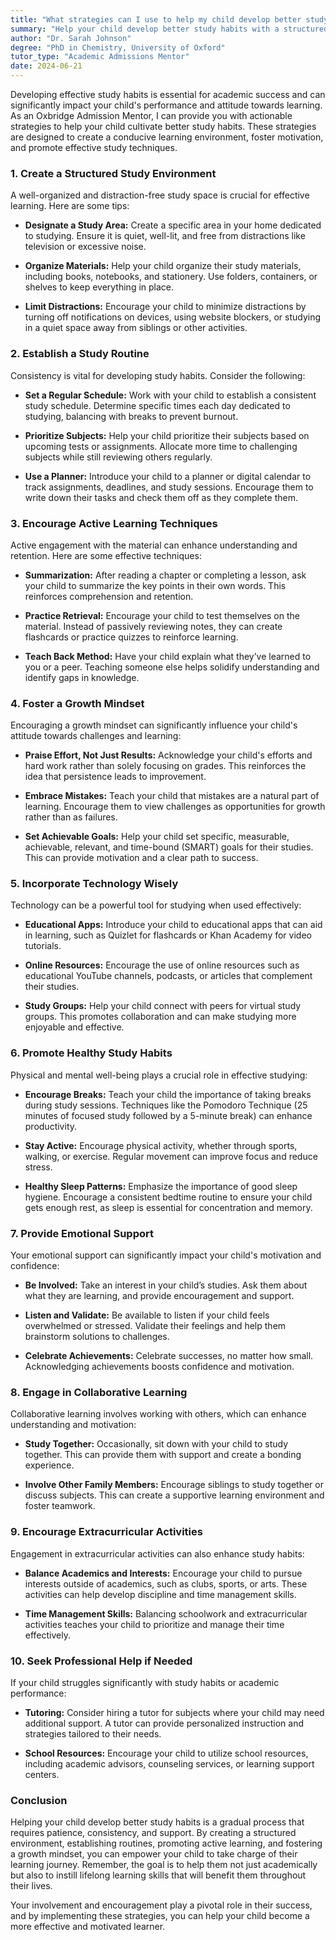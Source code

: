```yaml
---
title: "What strategies can I use to help my child develop better study habits?"
summary: "Help your child develop better study habits with a structured environment, motivation strategies, and effective study techniques for academic success."
author: "Dr. Sarah Johnson"
degree: "PhD in Chemistry, University of Oxford"
tutor_type: "Academic Admissions Mentor"
date: 2024-06-21
---
```


Developing effective study habits is essential for academic success and can significantly impact your child's performance and attitude towards learning. As an Oxbridge Admission Mentor, I can provide you with actionable strategies to help your child cultivate better study habits. These strategies are designed to create a conducive learning environment, foster motivation, and promote effective study techniques. 

### 1. Create a Structured Study Environment
A well-organized and distraction-free study space is crucial for effective learning. Here are some tips:

- **Designate a Study Area:** Create a specific area in your home dedicated to studying. Ensure it is quiet, well-lit, and free from distractions like television or excessive noise.

- **Organize Materials:** Help your child organize their study materials, including books, notebooks, and stationery. Use folders, containers, or shelves to keep everything in place. 

- **Limit Distractions:** Encourage your child to minimize distractions by turning off notifications on devices, using website blockers, or studying in a quiet space away from siblings or other activities.

### 2. Establish a Study Routine
Consistency is vital for developing study habits. Consider the following:

- **Set a Regular Schedule:** Work with your child to establish a consistent study schedule. Determine specific times each day dedicated to studying, balancing with breaks to prevent burnout.

- **Prioritize Subjects:** Help your child prioritize their subjects based on upcoming tests or assignments. Allocate more time to challenging subjects while still reviewing others regularly.

- **Use a Planner:** Introduce your child to a planner or digital calendar to track assignments, deadlines, and study sessions. Encourage them to write down their tasks and check them off as they complete them.

### 3. Encourage Active Learning Techniques
Active engagement with the material can enhance understanding and retention. Here are some effective techniques:

- **Summarization:** After reading a chapter or completing a lesson, ask your child to summarize the key points in their own words. This reinforces comprehension and retention.

- **Practice Retrieval:** Encourage your child to test themselves on the material. Instead of passively reviewing notes, they can create flashcards or practice quizzes to reinforce learning.

- **Teach Back Method:** Have your child explain what they’ve learned to you or a peer. Teaching someone else helps solidify understanding and identify gaps in knowledge.

### 4. Foster a Growth Mindset
Encouraging a growth mindset can significantly influence your child's attitude towards challenges and learning:

- **Praise Effort, Not Just Results:** Acknowledge your child's efforts and hard work rather than solely focusing on grades. This reinforces the idea that persistence leads to improvement.

- **Embrace Mistakes:** Teach your child that mistakes are a natural part of learning. Encourage them to view challenges as opportunities for growth rather than as failures.

- **Set Achievable Goals:** Help your child set specific, measurable, achievable, relevant, and time-bound (SMART) goals for their studies. This can provide motivation and a clear path to success.

### 5. Incorporate Technology Wisely
Technology can be a powerful tool for studying when used effectively:

- **Educational Apps:** Introduce your child to educational apps that can aid in learning, such as Quizlet for flashcards or Khan Academy for video tutorials.

- **Online Resources:** Encourage the use of online resources such as educational YouTube channels, podcasts, or articles that complement their studies.

- **Study Groups:** Help your child connect with peers for virtual study groups. This promotes collaboration and can make studying more enjoyable and effective.

### 6. Promote Healthy Study Habits
Physical and mental well-being plays a crucial role in effective studying:

- **Encourage Breaks:** Teach your child the importance of taking breaks during study sessions. Techniques like the Pomodoro Technique (25 minutes of focused study followed by a 5-minute break) can enhance productivity.

- **Stay Active:** Encourage physical activity, whether through sports, walking, or exercise. Regular movement can improve focus and reduce stress.

- **Healthy Sleep Patterns:** Emphasize the importance of good sleep hygiene. Encourage a consistent bedtime routine to ensure your child gets enough rest, as sleep is essential for concentration and memory.

### 7. Provide Emotional Support
Your emotional support can significantly impact your child's motivation and confidence:

- **Be Involved:** Take an interest in your child’s studies. Ask them about what they are learning, and provide encouragement and support.

- **Listen and Validate:** Be available to listen if your child feels overwhelmed or stressed. Validate their feelings and help them brainstorm solutions to challenges.

- **Celebrate Achievements:** Celebrate successes, no matter how small. Acknowledging achievements boosts confidence and motivation.

### 8. Engage in Collaborative Learning
Collaborative learning involves working with others, which can enhance understanding and motivation:

- **Study Together:** Occasionally, sit down with your child to study together. This can provide them with support and create a bonding experience.

- **Involve Other Family Members:** Encourage siblings to study together or discuss subjects. This can create a supportive learning environment and foster teamwork.

### 9. Encourage Extracurricular Activities
Engagement in extracurricular activities can also enhance study habits:

- **Balance Academics and Interests:** Encourage your child to pursue interests outside of academics, such as clubs, sports, or arts. These activities can help develop discipline and time management skills.

- **Time Management Skills:** Balancing schoolwork and extracurricular activities teaches your child to prioritize and manage their time effectively.

### 10. Seek Professional Help if Needed
If your child struggles significantly with study habits or academic performance:

- **Tutoring:** Consider hiring a tutor for subjects where your child may need additional support. A tutor can provide personalized instruction and strategies tailored to their needs.

- **School Resources:** Encourage your child to utilize school resources, including academic advisors, counseling services, or learning support centers.

### Conclusion
Helping your child develop better study habits is a gradual process that requires patience, consistency, and support. By creating a structured environment, establishing routines, promoting active learning, and fostering a growth mindset, you can empower your child to take charge of their learning journey. Remember, the goal is to help them not just academically but also to instill lifelong learning skills that will benefit them throughout their lives. 

Your involvement and encouragement play a pivotal role in their success, and by implementing these strategies, you can help your child become a more effective and motivated learner.
    
